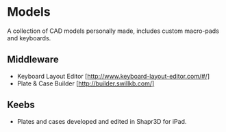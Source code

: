 # Models
A collection of CAD models personally made, includes custom macro-pads and keyboards.

## Middleware
  - Keyboard Layout Editor [http://www.keyboard-layout-editor.com/#/]
  - Plate & Case Builder [http://builder.swillkb.com/] 

## Keebs
  - Plates and cases developed and edited in Shapr3D for iPad. 
